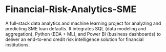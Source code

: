 # Financial-Risk-Analytics-SME
A full-stack data analytics and machine learning project for analyzing and predicting SME loan defaults. It integrates SQL (data modeling and aggregation), Python (EDA + ML), and Power BI (business dashboards) to deliver an end-to-end credit risk intelligence solution for financial institutions.

